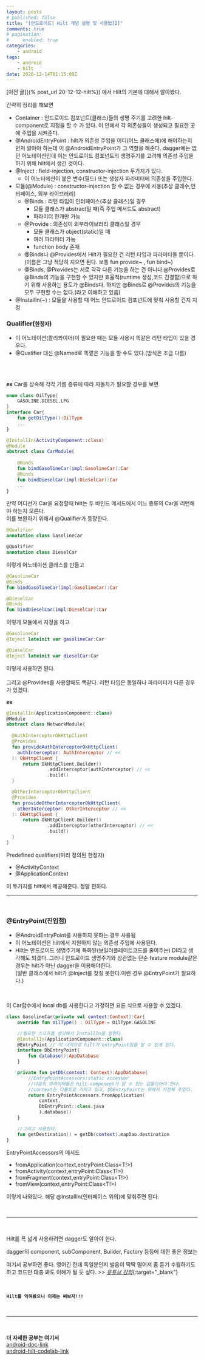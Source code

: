 ```yaml
---
layout: posts
# published: false
title: "[안드로이드] Hilt 개념 설명 및 사용법[2]"
comments: true
# pagination:
#     enabled: true
categories:
    - android
tags:
    - android
    - hilt
date: 2020-12-14T01:15:00Z
---
```


[이전 글]({%  post_url 20-12-12-hilt%}) 에서 Hilt의 기본에 대해서 알아봤다.

간략히 정리를 해보면


- Container : 안드로이드 컴포넌트(클래스)들의 생명 주기를 고려한 hilt-component로 지정을 할 수 가 있다. 이 안에서 각 의존성들이 생성되고 필요한 곳에 주입을 시켜준다.
- @AndroidEntryPoint : hilt가 의존성 주입을 어디(어느 클래스에)에 해야하는지 먼저 알아야 하는데 이 @AndroidEntryPoint가 그 역할을 해준다. dagger에는 없던 어노테이션인데 이는 안드로이드 컴포넌트의 생명주기를 고려해 의존성 주입을 하기 위해 hilt에서 생긴 것이다.
- @Inject : field-injection, constructor-injection 두가지가 있다.
  - 이 어노터에션이 붙은 변수(필드) 또는 생성자 파라미터에 의존성을 주입한다.
- 모듈(@Module) : constructor-injection 할 수 없는 경우에 사용(추상 클래수,인터페이스, 외부 라이브러리)
  - @Binds : 리턴 타입이 인터페이스(추상 클래스)일 경우
    - 모듈 클래스가 abstract일 때(즉 주입 메서드도 abstract)
    - 파라미터 한개만 가능
  - @Provide : 의존성이 외부라이브러리 클래스일 경우
    - 모듈 클래스가 object(static)일 때
    - 여러 파라미터 가능
    - function body 존재
  - @Binds나 @Provides에서 Hilt가 필요한 건 리턴 타입과 파라미터들 뿐이다.(이름은 그냥 적당히 지으면 된다. 보통 fun provide~ , fun bind~)
  - @Binds, @Provides는 서로 각각 다른 기능을 하는 건 아니다.@Provides로 @Binds의 기능을 구현할 수 있지만 효율적(runtime 생성,코드 간결함)으로 하기 위해 사용하는 용도가 @Binds다. 하지만 @Binds로 @Provides의 기능을 모두 구현할 수는 없다.(라고 이해하고 있음)
- @InstallIn(~) : 모듈을 사용할 때 어느 안드로이드 컴포넌트에 맞춰 사용할 건지 지정     



### Qualifier(`한정자`)
- 이 어노테이션(콸리퐈이어)이 필요한 때는 모듈 사용시 똑같은 리턴 타입이 있을 경우다.<br>
- @Qualifier 대신 @Named로 똑깥은 기능을 할 수도 있다.(방식은 조금 다름)

<br><br>

**ex**
Car를 상속해 각각 기름 종류에 따라 자동차가 필요할 경우를 보면
```kotlin
enum class OilType{
    GASOLINE,DIESEL,LPG
}
interface Car{
    fun getOilType():OilType
    ...
}

@InstallIn(ActivityComponent::class)
@Module
abstract class CarModule{
    
    @Binds
    fun bindGasolineCar(impl:GasolineCar):Car
    @Binds
    fun bindDieselCar(impl:DieselCar):Car
    ...
}
```
만약 어디선가 Car을 요청할때 hilt는 두 바인드 메서드에서 어느 종류의 Car을 리턴해야 하는지 모른다.<br>
이를 보완하기 위해서 @Qualifier가 등장한다.
```kotlin
@Qualifier
annotation class GasolineCar

@Qualifier
annotation class DieselCar
```
이렇게 어노테이션 클래스를 만들고 
```kotlin
@GasolineCar
@Binds
fun bindGasolineCar(impl:GasolineCar):Car

@DieselCar
@Binds
fun bindDieselCar(impl:DieselCar):Car
```
이렇게 모듈에서 지정을 하고
```kotlin
@GasolineCar
@Inject lateinit var gasolineCar:Car

@DieselCar
@Inject lateinit var dieselCar:Car
```
이렇게 사용하면 된다.
<br><br>
그리고 @Provides를 사용할때도 똑같다. 리턴 타입은 동일하나 파라미터가 다른 경우가 있겠다.
<br> 

**ex**

```kotlin
@InstallIn(ApplicationComponent::class)
@Module
abstract class NetworkModule{
    
  @AuthInterceptorOkHttpClient
  @Provides
  fun provideAuthInterceptorOkHttpClient(
    authInterceptor: AuthInterceptor // <<
  ): OkHttpClient {
      return OkHttpClient.Builder()
               .addInterceptor(authInterceptor) // <<
               .build()
  }

  @OtherInterceptorOkHttpClient
  @Provides
  fun provideOtherInterceptorOkHttpClient(
    otherInterceptor: OtherInterceptor // <<
  ): OkHttpClient {
      return OkHttpClient.Builder()
               .addInterceptor(otherInterceptor) // <<
               .build()
  }
}
```
Predefined qualifiers(미리 정의된 한정자)
- @ActivityContext
- @ApplicationContext

이 두가지를 hilt에서 제공해준다. 정말 편하다.

___

<br>

### @EntryPoint(진입점)
- @AndroidEntryPoint를 사용하지 못하는 경우 사용됨
- 이 어노테이션은 hilt에서 지원하지 않는 의존성 주입에 사용된다.
- Hilt는 안드로이드 생명주기에 특화된(보일러플레이트코드를 줄여주는) DI라고 생각해도 되겠다. 그러니 안드로이드 생명주기와 상관없는 단순 feature module같은 경우는 hilt가 아닌 dagger을 이용해야한다. <br>
(일반 클래스에서 hilt가 @Inject를 찾질 못한다.이런 경우 @EntryPoint가 필요하다.)
<br>

이 Car함수에서 local db를 사용한다고 가정하면 요론 식으로 사용할 수 있겠다.
```kotlin
class GasolineCar(private val context:Context):Car{
    override fun oilType() : OilType = OilType.GASOLINE

    //필요한 스코프를 생각해서 InstallIn을 정한다.
    @InstallIn(ApplicationComponent::class)
    @EntryPoint // 이 녀석으로 hilt가 entryPoint임을 알 수 있게 된다.
    interface DbEntryPoint{
        fun database():AppDatabase
    }

    private fun getDb(context: Context):AppDatabase{
        //EntryPointAccessors:static accessor
        //다음의 파라미터들은 hilt-component가 알 수 있는 값들이어야 한다.
        //context는 디폴트로 가지고 있고, DbEntryPoint는 위에서 지정해 주었다.
        return EntryPointAccessors.fromApplication(
            context,
            DbEntryPoint::class.java
            ).database()
    }

    //그리고 사용한다.                                    
    fun getDestination() = getDb(context).mapDao.destination 
}
```
EntryPointAccessors의 메서드
- fromApplication(context,entryPoint:Class<T!>)
- fromActivity(context,entryPoint:Class<T!>)
- fromFragment(context,entryPoint:Class<T!>)
- fromView(context,entryPoint:Class<T!>)

이렇게 나와있다. 해당 @InstallIn(인터페이스 위의)에 맞춰주면 된다.

<br>

___

<br>

Hilt를 폭 넓게 사용하려면 dagger도 알아야 한다.

dagger의 component, subComponent, Builder, Factory 등등에 대한 좋은 정보는

여기서 공부하면 좋다. 영어긴 한데 독일분인지 발음이 딱딱 떨어져 좀 듣기 수월하기도하고 코드만 대충 봐도 이해가 될 듯 싶다. >> [*유튜브 강의*](https://www.youtube.com/watch?v=ZZ_qek0hGkM&list=PLrnPJCHvNZuA2ioi4soDZKz8euUQnJW65){:target="_blank"}

<br>

**`Hilt를 익혀봤으니 이제는 써보자!!!`**

<br>

____



<br>

**더 자세한 공부는 여기서** <br>
[android-doc-link](https://developer.android.com/training/dependency-injection) <br>
[android-hilt-codelab-link](https://codelabs.developers.google.com/codelabs/android-hilt#0)



